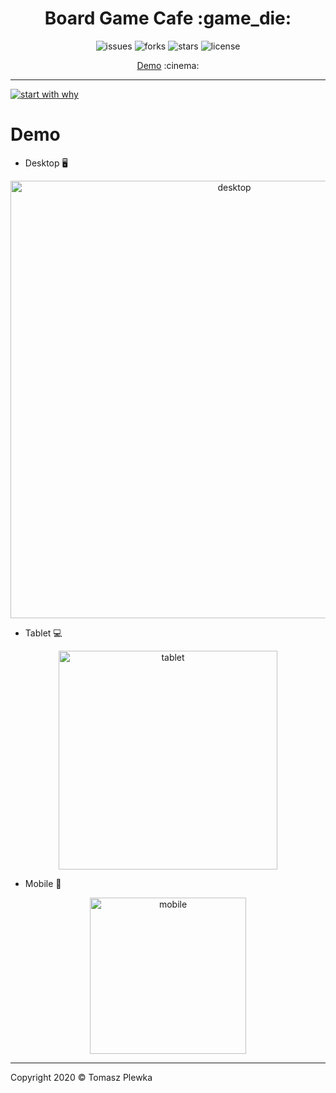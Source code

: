 <div>
    <h1 align="center">Board Game Cafe :game_die: </h1>
    <p align="center">
      <img src="https://img.shields.io/github/issues/tomaszplewka/02_board_game_cafe" alt="issues">
      <img src="https://img.shields.io/github/forks/tomaszplewka/02_board_game_cafe" alt="forks">
      <img src="https://img.shields.io/github/stars/tomaszplewka/02_board_game_cafe" alt="stars">
      <img src="https://img.shields.io/github/license/tomaszplewka/02_board_game_cafe" alt="license">
    </p>
</div>
<p align="center">
    <a href="#demo">Demo</a> :cinema:
</p>

---

[![start with why](https://img.shields.io/badge/start%20with-why%3F-brightgreen.svg?style=flat)](http://www.ted.com/talks/simon_sinek_how_great_leaders_inspire_action)

# Demo

+ Desktop :desktop_computer:

<p align="center">
    <img src="https://github.com/tomaszplewka/02_board_game_cafe/blob/master/gifs/grid/boardGameCafe_desktop.gif" width="700" alt="desktop">
</p>

+ Tablet :computer:

<p align="center">
    <img src="https://github.com/tomaszplewka/02_board_game_cafe/blob/master/gifs/grid/boardGameCafe_tablet.gif" width="350" alt="tablet">
</p>

+ Mobile :iphone:

<p align="center">
    <img src="https://github.com/tomaszplewka/02_board_game_cafe/blob/master/gifs/grid/boardGameCafe_mobile.gif" width="250" alt="mobile">
</p>

---

Copyright 2020 © Tomasz Plewka
